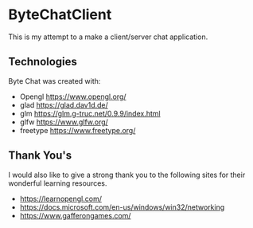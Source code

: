 # ByteChatClient
This is my attempt to a make a client/server chat application.

## Technologies
Byte Chat was created with:
* Opengl                    https://www.opengl.org/
* glad                      https://glad.dav1d.de/
* glm                       https://glm.g-truc.net/0.9.9/index.html
* glfw                      https://www.glfw.org/
* freetype                  https://www.freetype.org/

## Thank You's
I would also like to give a strong thank you to the following sites for their wonderful learning resources.
* https://learnopengl.com/
* https://docs.microsoft.com/en-us/windows/win32/networking
* https://www.gafferongames.com/
